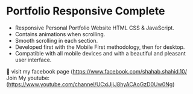 # Portfolio Responsive Complete

- Responsive Personal Portfolio Website HTML CSS & JavaScript.
- Contains animations when scrolling.
- Smooth scrolling in each section.
- Developed first with the Mobile First methodology, then for desktop.
- Compatible with all mobile devices and with a beautiful and pleasant user interface.

💙 visit my facebook page (https://www.facebook.com/shahab.shahid.10/
Join My youtube: (https://www.youtube.com/channel/UCxiJjjJ8hyACAoGzD0Uw0Ng)

